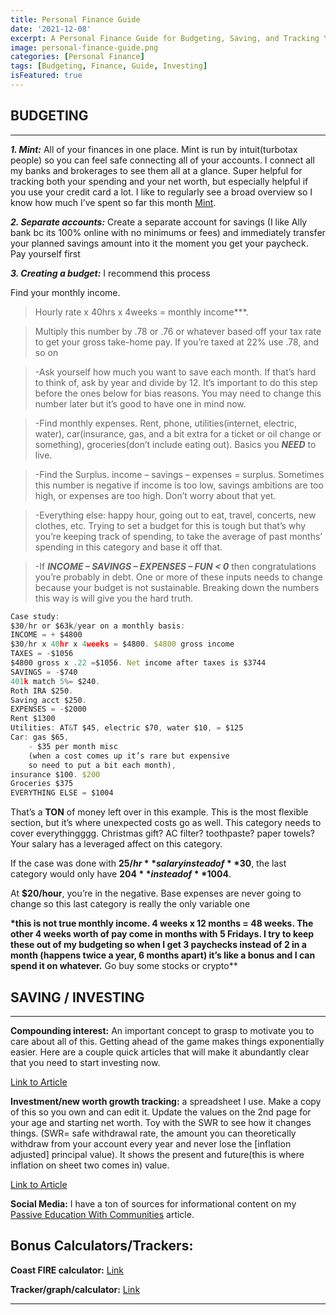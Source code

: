 ```yaml
---
title: Personal Finance Guide
date: '2021-12-08'
excerpt: A Personal Finance Guide for Budgeting, Saving, and Tracking Your Financial Goals
image: personal-finance-guide.png
categories: [Personal Finance]
tags: [Budgeting, Finance, Guide, Investing]
isFeatured: true
---
```


## BUDGETING

---

**_1. Mint:_** All of your finances in one place. Mint is run by intuit(turbotax people) so you can feel safe connecting all of your accounts. I connect all my banks and brokerages to see them all at a glance. Super helpful for tracking both your spending and your net worth, but especially helpful if you use your credit card a lot. I like to regularly see a broad overview so I know how much I’ve spent so far this month [Mint](https://mint.intuit.com/).

**_2. Separate accounts:_** Create a separate account for savings (I like Ally bank bc its 100% online with no minimums or fees) and immediately transfer your planned savings amount into it the moment you get your paycheck. Pay yourself first

**_3. Creating a budget:_** I recommend this process

Find your monthly income.

> Hourly rate x 40hrs x 4weeks = monthly income\*\*\*.

> Multiply this number by .78 or .76 or whatever based off your tax rate to get your gross take-home pay. If you’re taxed at 22% use .78, and so on

> -Ask yourself how much you want to save each month. If that’s hard to think of, ask by year and divide by 12. It’s important to do this step before the ones below for bias reasons. You may need to change this number later but it’s good to have one in mind now.

> -Find monthly expenses. Rent, phone, utilities(internet, electric, water), car(insurance, gas, and a bit extra for a ticket or oil change or something), groceries(don’t include eating out). Basics you **_NEED_** to live.

> -Find the Surplus. income – savings – expenses = surplus. Sometimes this number is negative if income is too low, savings ambitions are too high, or expenses are too high. Don’t worry about that yet.

> -Everything else: happy hour, going out to eat, travel, concerts, new clothes, etc. Trying to set a budget for this is tough but that’s why you’re keeping track of spending, to take the average of past months’ spending in this category and base it off that.

> -If **_INCOME – SAVINGS – EXPENSES – FUN < 0_** then congratulations you’re probably in debt. One or more of these inputs needs to change because your budget is not sustainable. Breaking down the numbers this way is will give you the hard truth.

```js
Case study:
$30/hr or $63k/year on a monthly basis:
INCOME = + $4800
$30/hr x 40hr x 4weeks = $4800. $4800 gross income
TAXES = -$1056
$4800 gross x .22 =$1056. Net income after taxes is $3744
SAVINGS = -$740
401k match 5%= $240.
Roth IRA $250.
Saving acct $250.
EXPENSES = -$2000
Rent $1300
Utilities: AT&T $45, electric $70, water $10, = $125
Car: gas $65,
    - $35 per month misc
    (when a cost comes up it’s rare but expensive
    so need to put a bit each month),
insurance $100. $200
Groceries $375
EVERYTHING ELSE = $1004
```

That’s a **TON** of money left over in this example. This is the most flexible section, but it’s where unexpected costs go as well.
This category needs to cover everythingggg. Christmas gift? AC filter? toothpaste? paper towels?
Your salary has a leveraged affect on this category.

If the case was done with **$25/hr** salary instead of **$30**, the last category would only have **$204** instead of **$1004**.

At **$20/hour**, you’re in the negative. Base expenses are never going to change so this last category is really the only variable one

**\*this is not true monthly income. 4 weeks x 12 months = 48 weeks. The other 4 weeks worth of pay come in months with 5 Fridays. I try to keep these out of my budgeting so when I get 3 paychecks instead of 2 in a month (happens twice a year, 6 months apart) it’s like a bonus and I can spend it on whatever.** Go buy some stocks or crypto\*\*

## SAVING / INVESTING

---

**Compounding interest:** An important concept to grasp to motivate you to care about all of this. Getting ahead of the game makes things exponentially easier. Here are a couple quick articles that will make it abundantly clear that you need to start investing now.

[Link to Article](https://fourpillarfreedom.com/the-math-behind-why-net-worth-goes-crazy-after-the-first-100k/)

**Investment/new worth growth tracking:** a spreadsheet I use. Make a copy of this so you own and can edit it. Update the values on the 2nd page for your age and starting net worth. Toy with the SWR to see how it changes things. (SWR= safe withdrawal rate, the amount you can theoretically withdraw from your account every year and never lose the [inflation adjusted] principal value). It shows the present and future(this is where inflation on sheet two comes in) value.

[Link to Article](https://docs.google.com/spreadsheets/d/1h4euUifOWF63JuU5dDkJlWThcQuoqIKzBL1UakRdPcA/edit?usp=sharing)

**Social Media:** I have a ton of sources for informational content on my [Passive Education With Communities](https://www.redvelvetwiki.com/posts/passive-education) article.


## Bonus Calculators/Trackers:

**Coast FIRE calculator:** [Link](https://walletburst.com/tools/coast-fire-calc/)

**Tracker/graph/calculator:** [Link](https://lab.madfientist.com/)

---
